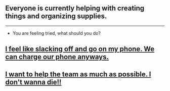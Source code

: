## Everyone is currently helping with creating things and organizing supplies.

---

* You are feeling tried, what should you do?

## [I feel like slacking off and go on my phone. We can charge our phone anyways.](kick.md)

## [I want to help the team as much as possible. I don't wanna die!!](congrats.md)